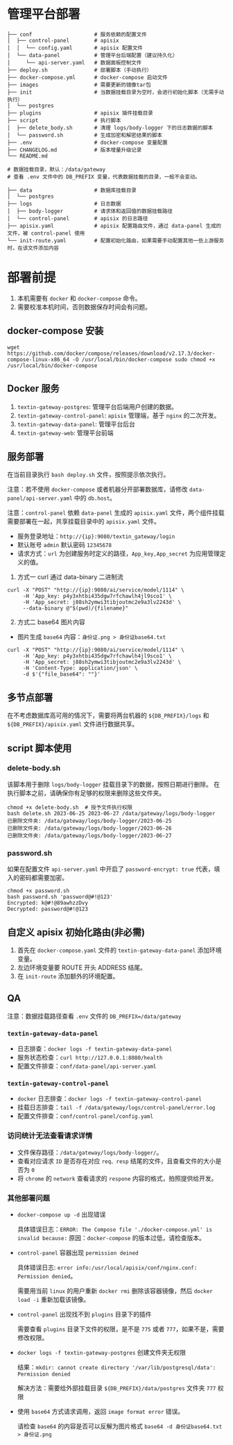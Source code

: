 # 管理平台部署

```shell
├── conf                    # 服务依赖的配置文件
│  ├── control-panel        # apisix
│  │  └── config.yaml       # apisix 配置文件
│  └── data-panel           # 管理平台后端配置（建议持久化）
│     └── api-server.yaml   # 数据面板控制文件
├── deploy.sh               # 部署脚本（手动执行）
├── docker-compose.yml      # docker-compose 启动文件
├── images                  # 需要更新的镜像tar包
├── init                    # 当数据挂载目录为空时，会进行初始化脚本（无需手动执行）
│  └── postgres
├── plugins                 # apisix 插件挂载目录
├── script                  # 执行脚本
│  ├── delete_body.sh       # 清理 logs/body-logger 下的日志数据的脚本
│  └── password.sh          # 生成加密和解密结果的脚本
├── .env                    # docker-compose 变量配置
├── CHANGELOG.md            # 版本增量升级记录
└── README.md

# 数据挂载目录，默认：/data/gateway
# 查看 .env 文件中的 DB_PREFIX 变量，代表数据挂载的目录，一般不会变动。

├── data                    # 数据库挂载目录
│  └── postgres
├── logs                    # 日志数据
│  ├── body-logger          # 请求体和返回值的数据挂载路径
│  └── control-panel        # apisix 的日志路径
├── apisix.yaml             # apisix 配置路由文件，通过 data-panel 生成的文件，被 control-panel 使用
└── init-route.yaml         # 配置初始化路由，如果需要手动配置其他一些上游服务时，在该文件添加内容
```

# 部署前提

1. 本机需要有 `docker` 和 `docker-compose` 命令。
2. 需要校准本机时间，否则数据保存时间会有问题。

## docker-compose 安装
`wget https://github.com/docker/compose/releases/download/v2.17.3/docker-compose-linux-x86_64 -O /usr/local/bin/docker-compose sudo chmod +x /usr/local/bin/docker-compose`


## Docker 服务

1. `textin-gateway-postgres`: 管理平台后端用户创建的数据。
2. `textin-gateway-control-panel`: `apisix` 管理端，基于 `nginx` 的二次开发。
3. `textin-gateway-data-panel`: 管理平台后台
4. `textin-gateway-web`: 管理平台前端

## 服务部署
在当前目录执行 `bash deploy.sh` 文件，按照提示依次执行。

注意：若不使用 `docker-compose` 或者机器分开部署数据库，请修改 `data-panel/api-server.yaml` 中的 `db.host`。

注意：`control-panel` 依赖 `data-panel` 生成的 `apisix.yaml` 文件，两个组件挂载需要部署在一起，共享挂载目录中的 `apisix.yaml` 文件。

* 服务登录地址：`http://{ip}:9080/textin_gateway/login`
* 默认账号 `admin` 默认密码 `12345678`
* 请求方式：`url` 为创建服务时定义的路径，`App_key,App_secret` 为应用管理定义的值。

1. 方式一 curl 通过 data-binary 二进制流

```shell
curl -X "POST" "http://{ip}:9080/ai/service/model/1114" \
     -H 'App_key: p4y3xhtbi435dgw7rfchawlh4jl9sco1' \
     -H 'App_secret: j88sh2ymwi3tibjoutmc2e9a3lv2243d' \
     --data-binary @"$(pwd)/{filename}"
```

2. 方式二 base64 图片内容
* 图片生成 `base64` 内容：`身份证.png > 身份证base64.txt`

```shell
curl -X "POST" "http://{ip}:9080/ai/service/model/1114" \
     -H 'App_key: p4y3xhtbi435dgw7rfchawlh4jl9sco1' \
     -H 'App_secret: j88sh2ymwi3tibjoutmc2e9a3lv2243d' \
     -H 'Content-Type: application/json' \
     -d $'{"file_base64": ""}'
```

## 多节点部署

在不考虑数据库高可用的情况下，需要将两台机器的 `${DB_PREFIX}/logs` 和 `${DB_PREFIX}/apisix.yaml` 文件进行数据共享。

## script 脚本使用

### delete-body.sh
该脚本用于删除 `logs/body-logger` 挂载目录下的数据，按照日期进行删除。
在执行脚本之前，请确保你有足够的权限来删除这些文件夹。

```shell
chmod +x delete-body.sh  # 授予文件执行权限
bash delete.sh 2023-06-25 2023-06-27 /data/gateway/logs/body-logger
已删除文件夹: /data/gateway/logs/body-logger/2023-06-25
已删除文件夹: /data/gateway/logs/body-logger/2023-06-26
已删除文件夹: /data/gateway/logs/body-logger/2023-06-27
```

### password.sh
如果在配置文件 `api-server.yaml` 中开启了 `password-encrypt: true` 代表，填入的密码都需要加密。

```shell
chmod +x password.sh
bash password.sh 'password@#!@123'
Encrypted: k@#!@89awhzzDvy
Decrypted: password@#!@123
```

## 自定义 apisix 初始化路由(非必需)

1. 首先在 `docker-compose.yaml` 文件的 `textin-gateway-data-panel` 添加环境变量。
2. 左边环境变量要 ROUTE 开头 ADDRESS 结尾。
3. 在 `init-route` 添加额外的环境配置。

## QA

注意：数据挂载路径查看 `.env` 文件的 `DB_PREFIX=/data/gateway`

### `textin-gateway-data-panel`
   * 日志排查：`docker logs -f textin-gateway-data-panel`
   * 服务状态检查：`curl http://127.0.0.1:8080/health`
   * 配置文件排查：`conf/data-panel/api-server.yaml`

### `textin-gateway-control-panel`
   * `docker` 日志排查：`docker logs -f textin-gateway-control-panel`
   * 挂载日志排查：`tail -f /data/gateway/logs/control-panel/error.log`
   * 配置文件排查：`conf/control-panel/config.yaml`

### 访问统计无法查看请求详情
   * 文件保存路径：`/data/gateway/logs/body-logger/`。
   * 查看对应请求 `ID` 是否存在对应 `req、resp` 结尾的文件，且查看文件的大小是否为 `0`
   * 将 `chrome` 的 `network` 查看请求的 `respone` 内容的格式，拍照提供给开发。


### 其他部署问题

- `docker-compose up -d` 出现错误

   具体错误日志：`ERROR: The Compose file './docker-compose.yml' is invalid because:`
   原因：`docker-compose` 的版本过低，请检查版本。

- `control-panel` 容器出现 `permission deined`

   具体错误日志: `error info:/usr/local/apisix/conf/nginx.conf: Permission denied`。

   需要用当前 `linux` 的用户重新 `docker rmi` 删除该容器镜像，然后 `docker load -i` 重新加载该镜像。

- `control-panel` 出现找不到 `plugins` 目录下的插件

   需要查看 `plugins` 目录下文件的权限，是不是 `775` 或者 `777`，如果不是，需要修改权限。

- `docker logs -f textin-gateway-postgres` 创建文件夹无权限

   结果：`mkdir: cannot create directory '/var/lib/postgresql/data': Permission denied`

   解决方法：需要给外部挂载目录 `${DB_PREFIX}/data/postgres` 文件夹 `777` 权限

- 使用 `base64` 方式请求调用，返回 `image format error` 错误。

  请检查 `base64` 的内容是否可以反解为图片格式 `base64 -d 身份证base64.txt > 身份证.png`
